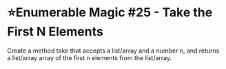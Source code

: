 # :star:Enumerable Magic #25 - Take the First N Elements

Create a method take that accepts a list/array and a number n, and returns a list/array array of the first n elements from the list/array.


